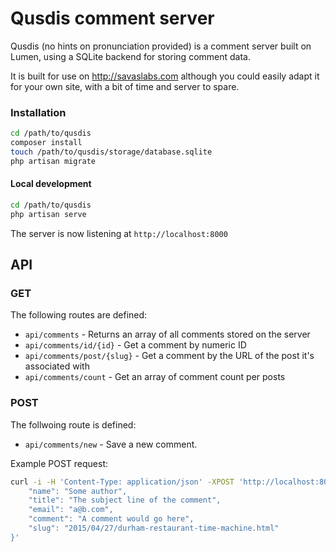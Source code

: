 # Qusdis comment server

Qusdis (no hints on pronunciation provided) is a comment server built on Lumen, using a SQLite backend for storing comment data.

It is built for use on http://savaslabs.com although you could easily adapt it for your own site, with a bit of time and server to spare.

### Installation

``` bash
cd /path/to/qusdis
composer install
touch /path/to/qusdis/storage/database.sqlite
php artisan migrate
```

#### Local development

``` bash
cd /path/to/qusdis
php artisan serve
```

The server is now listening at `http://localhost:8000`

## API

### GET

The following routes are defined:

- `api/comments` - Returns an array of all comments stored on the server
- `api/comments/id/{id}` - Get a comment by numeric ID
- `api/comments/post/{slug}` - Get a comment by the URL of the post it's associated with
- `api/comments/count` - Get an array of comment count per posts

### POST

The follwoing route is defined:

- `api/comments/new` - Save a new comment.

Example POST request:

``` bash
curl -i -H 'Content-Type: application/json' -XPOST 'http://localhost:8000/api/comments/new' -d '{
    "name": "Some author",
    "title": "The subject line of the comment",
    "email": "a@b.com",
    "comment": "A comment would go here",
    "slug": "2015/04/27/durham-restaurant-time-machine.html"
}' 
```
